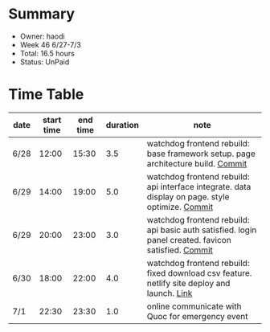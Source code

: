 # Summary
* Owner: haodi
* Week 46 6/27-7/3
* Total: 16.5 hours
* Status: UnPaid

# Time Table
| date  | start time  | end time | duration  |  note |
|---|---|---|---|---|
| 6/28 | 12:00 | 15:30 | 3.5 | watchdog frontend rebuild: base framework setup. page architecture build. [Commit](https://github.com/jhd2best/watchdog-frontend/commit/1a3c647991431cab2c50918f9fa0314011d1666b) |
| 6/29 | 14:00 | 19:00 | 5.0 | watchdog frontend rebuild: api interface integrate. data display on page. style optimize. [Commit](https://github.com/jhd2best/watchdog-frontend/commit/1a3c647991431cab2c50918f9fa0314011d1666b) |
| 6/29 | 20:00 | 23:00 | 3.0 | watchdog frontend rebuild: api basic auth satisfied. login panel created. favicon satisfied. [Commit](https://github.com/jhd2best/watchdog-frontend/commit/befd24910d3cb883302f30ac7dd678e2832367b2) |
| 6/30 | 18:00 | 22:00 | 4.0 | watchdog frontend rebuild: fixed download csv feature. netlify site deploy and launch. [Link](https://watchdog-new.netlify.app) |
| 7/1 | 22:30 | 23:30 | 1.0 | online communicate with Quoc for emergency event |